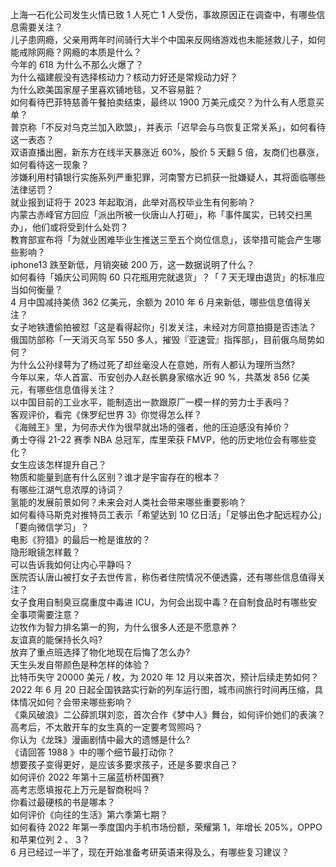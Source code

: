 上海一石化公司发生火情已致 1 人死亡 1 人受伤，事故原因正在调查中，有哪些信息需要关注？  
儿子患网瘾，父亲用两年时间骑行大半个中国来反网络游戏也未能拯救儿子，如何能戒除网瘾？网瘾的本质是什么？  
今年的 618 为什么不那么火爆了？  
为什么福建舰没有选择核动力？核动力好还是常规动力好？  
为什么欧美国家屋子里喜欢铺地毯，又不容易脏？  
如何看待巴菲特慈善午餐拍卖结束，最终以 1900 万美元成交？为什么有人愿意买单？  
普京称「不反对乌克兰加入欧盟」，并表示「迟早会与乌恢复正常关系」，如何看待这一表态？  
双语直播出圈，新东方在线半天暴涨近 60%，股价 5 天翻 5 倍，友商们也暴涨，如何看待这一现象？  
涉嫌利用村镇银行实施系列严重犯罪，河南警方已抓获一批嫌疑人，其将面临哪些法律惩罚？  
就业报到证将于 2023 年起取消，此举对高校毕业生有何影响？  
内蒙古赤峰官方回应「派出所被一伙唐山人打砸」，称「事件属实，已转交扫黑办」，他们或将受到什么处罚？  
教育部宣布将「为就业困难毕业生推送三至五个岗位信息」，该举措可能会产生哪些影响？  
iphone13 跌至新低，月销突破 200  万，这一数据说明了什么？  
如何看待「婚庆公司网购 60 只花瓶用完就退货」？「 7 天无理由退货」的标准应当如何衡量？  
4 月中国减持美债 362 亿美元，余额为 2010 年 6 月来新低，哪些信息值得关注？  
女子地铁遭偷拍被怼「这是看得起你」引发关注，未经对方同意拍摄是否违法？  
俄国防部称「一天消灭乌军 550 多人，摧毁『亚速营』指挥部」，目前俄乌局势如何？  
为什么公孙绿萼为了杨过死了却丝毫没人在意她，所有人都认为理所当然?  
今年以来，华人首富、币安创办人赵长鹏身家缩水近 90 %，共蒸发 856 亿美元，有哪些信息值得关注？  
以中国目前的工业水平，能制造出一款跟原厂一模一样的劳力士手表吗？  
客观评价，看完《侏罗纪世界 3》你觉得怎么样？  
《海贼王》里，为何赤犬作为很早就出场的强者，他的压迫感没有掉价？  
勇士夺得 21-22 赛季 NBA 总冠军，库里荣获 FMVP，他的历史地位会有哪些变化？  
女生应该怎样提升自己？  
物质和能量到底有什么区别？谁才是宇宙存在的根本？  
有哪些江湖气息浓厚的诗词？  
氢能的发展前景如何？未来会对人类社会带来哪些重要影响？  
如何看待马斯克对推特员工表示「希望达到 10 亿日活」「足够出色才配远程办公」「要向微信学习」？  
电影《狩猎》的最后一枪是谁放的？  
隐形眼镜怎样戴？  
可以告诉我如何让内心平静吗？  
医院否认唐山被打女子去世传言，称伤者住院情况不便透露，还有哪些信息值得关注？  
女子食用自制臭豆腐重度中毒进 ICU，为何会出现中毒？在自制食品时有哪些安全事项需要注意？  
边牧作为智力排名第一的狗，为什么很多人还是不愿意养？  
友谊真的能保持长久吗?  
放弃了重点班选择了物化地现在后悔了怎么办?  
天生头发自带颜色是种怎样的体验？  
比特币失守 20000 美元 / 枚，为 2020 年 12 月以来首次，预计后续走势如何？  
2022 年 6 月 20 日起全国铁路实行新的列车运行图，城市间旅行时间再压缩，具体情况如何？会带来哪些影响？  
《乘风破浪》二公薛凯琪刘恋，首次合作《梦中人》舞台，如何评价她们的表演？  
高考后，不太敢开车的女生真的一定要考驾照吗？  
你认为《龙珠》漫画剧情中最大的遗憾是什么?  
《请回答 1988 》中的哪个细节最打动你？  
想要孩子变得更好，是应该多要求孩子，还是多要求自己？  
如何评价 2022 年第十三届蓝桥杯国赛?  
高考志愿填报花上万元是智商税吗？  
你看过最硬核的书是哪本？  
如何评价《向往的生活》第六季第七期？  
如何看待 2022 年第一季度国内手机市场份额，荣耀第 1，年增长 205%，OPPO 和苹果位列 2 、 3？  
6 月已经过一半了，现在开始准备考研英语来得及么，有哪些复习建议？  
